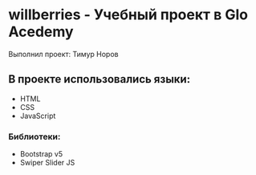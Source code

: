 # willberries - Учебный проект в Glo Acedemy
Выполнил проект: Тимур Норов
## В проекте использовались языки:
- HTML
- CSS
- JavaScript
### Библиотеки:
- Bootstrap v5
- Swiper Slider JS
